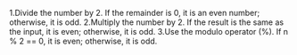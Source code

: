 1.Divide the number by 2. If the remainder is 0, it is an even number; otherwise, it is odd.
2.Multiply the number by 2. If the result is the same as the input, it is even; otherwise, it is odd.
3.Use the modulo operator (%). If n % 2 == 0, it is even; otherwise, it is odd.
